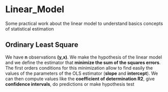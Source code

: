 # Linear_Model
Some practical work about the linear model to understand basics concepts of statistical estimation

## Ordinary Least Square

We have **n** observations **(y,x)**. We make the hypothesis of the linear model and we define the estimator that **minimize the sum of the squares errors**. 
The first orders conditions for this minimization allow to find easily the values of the parameters of the OLS estimator (**slope** and **intercept**). 
We can then compute values like the **coefficient of determination R2**, give **confidence intervals**, do predictions or make hypothesis test

